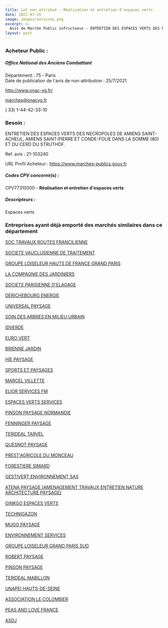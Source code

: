 ```yaml
---
title: Lot non attribué - Réalisation et entretien d'espaces verts
date: 2021-07-25
image: images/services.png
excerpt: >-
  Avis de Marché Public infructueux - ENTRETIEN DES ESPACES VERTS DES NECROPOLES DE AMIENS SAINT- ACHEUL, AMIENS SAINT-PIERRE ET CONDE-FOLIE DANS LA SOMME (80) ET DU CERD DU STRUTHOF.
layout: post
---
```


### Acheteur Public :
##### Office National des Anciens Combattant
Département : 75 - Paris<br/>
Date de publication de l'avis de non-attribution : 25/7/2021


http://www.onac-vg.fr/

marches@onacvg.fr

( 33) 1-44-42-33-10
### Besoin :

ENTRETIEN DES ESPACES VERTS DES NECROPOLES DE AMIENS SAINT- ACHEUL, AMIENS SAINT-PIERRE ET CONDE-FOLIE DANS LA SOMME (80) ET DU CERD DU STRUTHOF.

Ref. avis : 21-103240

URL Profil Acheteur : https://www.marches-publics.gouv.fr

##### Codes CPV concerné(s) :
CPV77310000 - **Réalisation et entretien d'espaces verts** <br/>

##### Descripteurs :
Espaces verts <br/>

### Entreprises ayant déjà emporté des marchés similaires dans ce département
<a href="/entreprise-544/siren-308423110">SOC TRAVAUX ROUTES FRANCILIENNE</a><br/><br/>
<a href="/entreprise-545/siren-317358851">SOCIETE VAUCLUSIENNE DE TRAITEMENT</a><br/><br/>
<a href="/entreprise-546/siren-322640863">GROUPE LOISELEUR HAUTS DE FRANCE GRAND PARIS</a><br/><br/>
<a href="/entreprise-546/siren-322641978">LA COMPAGNIE DES JARDINIERS</a><br/><br/>
<a href="/entreprise-546/siren-323420687">SOCIETE PARISIENNE D'ELAGAGE</a><br/><br/>
<a href="/entreprise-546/siren-325539609">DERICHEBOURG ENERGIE</a><br/><br/>
<a href="/entreprise-547/siren-327643235">UNIVERSAL PAYSAGE</a><br/><br/>
<a href="/entreprise-548/siren-334896321">SOIN DES ARBRES EN MILIEU URBAIN</a><br/><br/>
<a href="/entreprise-548/siren-339609661">IDVERDE</a><br/><br/>
<a href="/entreprise-550/siren-347715765">EURO VERT</a><br/><br/>
<a href="/entreprise-551/siren-379881733">BRIENNE JARDIN</a><br/><br/>
<a href="/entreprise-552/siren-384011623">HIE PAYSAGE</a><br/><br/>
<a href="/entreprise-552/siren-384021457">SPORTS ET PAYSAGES</a><br/><br/>
<a href="/entreprise-553/siren-390409290">MARCEL VILLETTE</a><br/><br/>
<a href="/entreprise-553/siren-391322831">ELIOR SERVICES FM</a><br/><br/>
<a href="/entreprise-554/siren-394044572">ESPACES VERTS SERVICES</a><br/><br/>
<a href="/entreprise-555/siren-403061492">PINSON PAYSAGE NORMANDIE</a><br/><br/>
<a href="/entreprise-556/siren-404339541">FENNINGER PAYSAGE</a><br/><br/>
<a href="/entreprise-556/siren-410344923">TERIDEAL TARVEL</a><br/><br/>
<a href="/entreprise-560/siren-435368881">QUESNOT PAYSAGE</a><br/><br/>
<a href="/entreprise-561/siren-442723615">PREST'AGRICOLE DU MONCEAU</a><br/><br/>
<a href="/entreprise-561/siren-442863114">FORESTIERE SIMARD</a><br/><br/>
<a href="/entreprise-568/siren-502585433">GESTIVERT ENVIRONNEMENT SAS</a><br/><br/>
<a href="/entreprise-568/siren-502752264">ATENA PAYSAGE (AMENAGEMENT TRAVAUX ENTRETIEN NATURE ARCHITECTURE PAYSAGE)</a><br/><br/>
<a href="/entreprise-568/siren-508106036">GINKGO ESPACES VERTS</a><br/><br/>
<a href="/entreprise-569/siren-509256434">TECHNIGAZON</a><br/><br/>
<a href="/entreprise-569/siren-511820896">MUGO PAYSAGE</a><br/><br/>
<a href="/entreprise-570/siren-521485086">ENVIRONNEMENT SERVICES</a><br/><br/>
<a href="/entreprise-572/siren-572139772">GROUPE LOISELEUR GRAND PARIS SUD</a><br/><br/>
<a href="/entreprise-573/siren-576550339">ROBERT PAYSAGE</a><br/><br/>
<a href="/entreprise-573/siren-628200255">PINSON PAYSAGE</a><br/><br/>
<a href="/entreprise-574/siren-747150712">TERIDEAL MABILLON</a><br/><br/>
<a href="/entreprise-574/siren-775730328">UNAPEI HAUTS-DE-SEINE</a><br/><br/>
<a href="/entreprise-574/siren-775744774">ASSOCIATION LE COLOMBIER</a><br/><br/>
<a href="/entreprise-580/siren-835119470">PEAS AND LOVE FRANCE</a><br/><br/>
<a href="/entreprise-581/siren-839095205">ASDJ</a><br/><br/>
